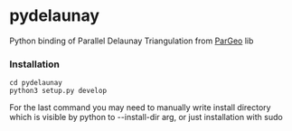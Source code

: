 # pydelaunay
Python binding of Parallel Delaunay Triangulation from [ParGeo](https://github.com/ParAlg/ParGeo) lib       
### Installation       
```console
cd pydelaunay
python3 setup.py develop
```
For the last command you may need to manually write install directory which is visible by python to --install-dir arg, or just installation with sudo     
